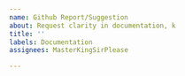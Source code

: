 ```yaml
---
name: Github Report/Suggestion
about: Request clarity in documentation, k
title: ''
labels: Documentation
assignees: MasterKingSirPlease

---
```



